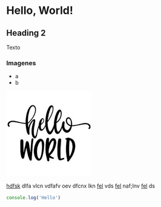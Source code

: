 # Hello, World!

## Heading 2

Texto

### Imagenes

- a
- b

![Hello World!](images/helloworld.jpeg)

[in]:https://olivierlacan.com/posts/launch-sublime-text-3-from-the-command-line/

[hdfsk][in] dlfa vlcn vdfafv oev dfcnx lkn [fel][in] vds [fel][in] naf;lnv [fel][in] ds 

```js
console.log('Hello')
```



